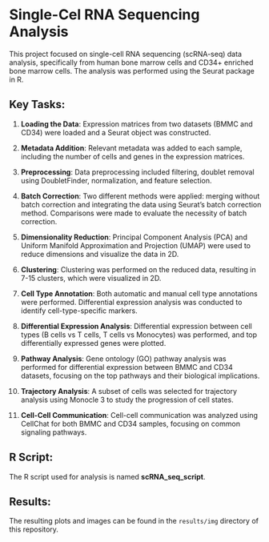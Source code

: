 # Single-Cel RNA Sequencing Analysis

This project focused on single-cell RNA sequencing (scRNA-seq) data analysis, specifically from human bone marrow cells and CD34+ enriched bone marrow cells. The analysis was performed using the Seurat package in R.

## Key Tasks:

1. **Loading the Data**: Expression matrices from two datasets (BMMC and CD34) were loaded and a Seurat object was constructed.
   
2. **Metadata Addition**: Relevant metadata was added to each sample, including the number of cells and genes in the expression matrices.

3. **Preprocessing**: Data preprocessing included filtering, doublet removal using DoubletFinder, normalization, and feature selection.

4. **Batch Correction**: Two different methods were applied: merging without batch correction and integrating the data using Seurat’s batch correction method. Comparisons were made to evaluate the necessity of batch correction.

5. **Dimensionality Reduction**: Principal Component Analysis (PCA) and Uniform Manifold Approximation and Projection (UMAP) were used to reduce dimensions and visualize the data in 2D.

6. **Clustering**: Clustering was performed on the reduced data, resulting in 7-15 clusters, which were visualized in 2D.

7. **Cell Type Annotation**: Both automatic and manual cell type annotations were performed. Differential expression analysis was conducted to identify cell-type-specific markers.

8. **Differential Expression Analysis**: Differential expression between cell types (B cells vs T cells, T cells vs Monocytes) was performed, and top differentially expressed genes were plotted.

9. **Pathway Analysis**: Gene ontology (GO) pathway analysis was performed for differential expression between BMMC and CD34 datasets, focusing on the top pathways and their biological implications.

10. **Trajectory Analysis**: A subset of cells was selected for trajectory analysis using Monocle 3 to study the progression of cell states.

11. **Cell-Cell Communication**: Cell-cell communication was analyzed using CellChat for both BMMC and CD34 samples, focusing on common signaling pathways.

## R Script:
The R script used for analysis is named **scRNA_seq_script**. 

## Results:
The resulting plots and images can be found in the `results/img` directory of this repository.
